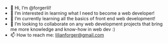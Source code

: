 - 👋 Hi, I’m @forgerlil!
- 👀 I’m interested in learning what I need to become a web developer!
- 🌱 I’m currently learning all the basics of front end web development!
- 💞️ I’m looking to collaborate on any web development projects that bring me more knowledge and know-how in web dev :)
- 📫 How to reach me: lilianforger@gmail.com

<!---
forgerlil/forgerlil is a ✨ special ✨ repository because its `README.md` (this file) appears on your GitHub profile.
You can click the Preview link to take a look at your changes.
--->
